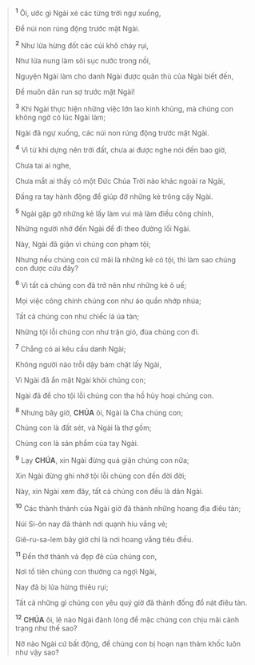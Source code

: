 > <sup><b>1</b></sup> Ôi, ước gì Ngài xé các từng trời ngự xuống,
>
> Để núi non rúng động trước mặt Ngài.
>
> <sup><b>2</b></sup> Như lửa hừng đốt các củi khô cháy rụi,
>
> Như lửa nung làm sôi sục nước trong nồi,
>
> Nguyện Ngài làm cho danh Ngài được quân thù của Ngài biết đến,
>
> Để muôn dân run sợ trước mặt Ngài!
>
> <sup><b>3</b></sup> Khi Ngài thực hiện những việc lớn lao kinh khủng, mà chúng con không ngờ có lúc Ngài làm;
>
> Ngài đã ngự xuống, các núi non rúng động trước mặt Ngài.
>
> <sup><b>4</b></sup> Vì từ khi dựng nên trời đất, chưa ai được nghe nói đến bao giờ,
>
> Chưa tai ai nghe,
>
> Chưa mắt ai thấy có một Đức Chúa Trời nào khác ngoài ra Ngài,
>
> Đấng ra tay hành động để giúp đỡ những kẻ trông cậy Ngài.
>
> <sup><b>5</b></sup> Ngài gặp gỡ những kẻ lấy làm vui mà làm điều công chính,
>
> Những người nhớ đến Ngài để đi theo đường lối Ngài.
>
> Này, Ngài đã giận vì chúng con phạm tội;
>
> Nhưng nếu chúng con cứ mãi là những kẻ có tội, thì làm sao chúng con được cứu đây?
>
> <sup><b>6</b></sup> Vì tất cả chúng con đã trở nên như những kẻ ô uế;
>
> Mọi việc công chính chúng con như áo quần nhớp nhúa;
>
> Tất cả chúng con như chiếc lá úa tàn;
>
> Những tội lỗi chúng con như trận gió, đùa chúng con đi.
>
> <sup><b>7</b></sup> Chẳng có ai kêu cầu danh Ngài;
>
> Không người nào trỗi dậy bám chặt lấy Ngài,
>
> Vì Ngài đã ẩn mặt Ngài khỏi chúng con;
>
> Ngài đã để cho tội lỗi chúng con tha hồ hủy hoại chúng con.
>
> <sup><b>8</b></sup> Nhưng bây giờ, **CHÚA** ôi, Ngài là Cha chúng con;
>
> Chúng con là đất sét, và Ngài là thợ gốm;
>
> Chúng con là sản phẩm của tay Ngài.
>
> <sup><b>9</b></sup> Lạy **CHÚA**, xin Ngài đừng quá giận chúng con nữa;
>
> Xin Ngài đừng ghi nhớ tội lỗi chúng con đến đời đời;
>
> Này, xin Ngài xem đây, tất cả chúng con đều là dân Ngài.
>
> <sup><b>10</b></sup> Các thành thánh của Ngài giờ đã thành những hoang địa điêu tàn;
>
> Núi Si-ôn nay đã thành nơi quạnh hiu vắng vẻ;
>
> Giê-ru-sa-lem bây giờ chỉ là nơi hoang vắng tiêu điều.
>
> <sup><b>11</b></sup> Đền thờ thánh và đẹp đẽ của chúng con,
>
> Nơi tổ tiên chúng con thường ca ngợi Ngài,
>
> Nay đã bị lửa hừng thiêu rụi;
>
> Tất cả những gì chúng con yêu quý giờ đã thành đống đổ nát điêu tàn.
>
> <sup><b>12</b></sup> **CHÚA** ôi, lẽ nào Ngài đành lòng để mặc chúng con chịu mãi cảnh trạng như thế sao?
>
> Nỡ nào Ngài cứ bất động, để chúng con bị hoạn nạn thảm khốc luôn như vậy sao?
